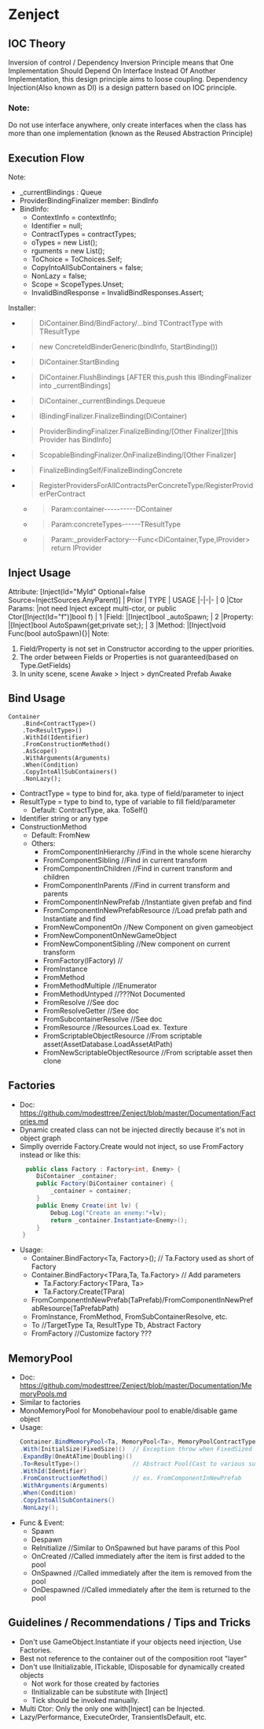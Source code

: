 # Zenject

## IOC Theory
Inversion of control / Dependency Inversion Principle means that One Implementation Should Depend On Interface Instead Of Another Implementation, this design principle aims to loose coupling.
Dependency Injection(Also known as DI) is a design pattern based on IOC principle.
### Note: 
Do not use interface anywhere, only create interfaces when the class has more than one implementation (known as the Reused Abstraction Principle)

## Execution Flow
Note: 
- _currentBindings : Queue<IBindingFinalizer>
- ProviderBindingFinalizer member: BindInfo
- BindInfo: 
    - ContextInfo = contextInfo;
    - Identifier = null;
    - ContractTypes = contractTypes;
    - oTypes = new List<Type>();
    - rguments = new List<TypeValuePair>();
    - ToChoice = ToChoices.Self;
    - CopyIntoAllSubContainers = false;
    - NonLazy = false;
    - Scope = ScopeTypes.Unset;
    - InvalidBindResponse = InvalidBindResponses.Assert;

Installer:
- >DiContainer.Bind/BindFactory/...bind TContractType with TResultType
- >new ConcreteIdBinderGeneric<TContract>(bindInfo, StartBinding())
- >DiContainer.StartBinding
- >DiContainer.FlushBindings [AFTER this,push this IBindingFinalizer into _currentBindings]
- >DiContainer._currentBindings.Dequeue
- >IBindingFinalizer.FinalizeBinding(DiContainer)
- >ProviderBindingFinalizer.FinalizeBinding/[Other Finalizer][this Provider has BindInfo]
- >ScopableBindingFinalizer.OnFinalizeBinding/[Other Finalizer]
- >FinalizeBindingSelf/FinalizeBindingConcrete
- >RegisterProvidersForAllContractsPerConcreteType/RegisterProviderPerContract
    - >Param:container----------DContainer
    - >Param:concreteTypes------TResultType
    - >Param:_providerFactory---Func<DiContainer,Type,IProvider> return IProvider

## Inject Usage
Attribute: [Inject(Id="MyId" Optional=false Source=InjectSources.AnyParent)]
| Prior | TYPE | USAGE
|-|-|-
| 0 |Ctor Params: |not need Inject except multi-ctor, or public Ctor([Inject(Id="f")]bool f)
| 1 |Field:       |[Inject]bool _autoSpawn;
| 2 |Property:    |[Inject]bool AutoSpawn{get;private set;};
| 3 |Method:      |[Inject]void Func(bool autoSpawn){}|
Note: 
1. Field/Property is not set in Constructor according to the upper priorities.
2. The order between Fields or Properties is not guaranteed(based on Type.GetFields)
3. In unity scene, scene Awake > Inject > dynCreated Prefab Awake

## Bind Usage
    Container
        .Bind<ContractType>()
        .To<ResultType>()
        .WithId(Identifier)
        .FromConstructionMethod()
        .AsScope()
        .WithArguments(Arguments)
        .When(Condition)
        .CopyIntoAllSubContainers()
        .NonLazy();
- ContractType = type to bind for, aka. type of field/parameter to inject
- ResultType = type to bind to, type of variable to fill field/parameter
    - Default: ContractType, aka. ToSelf()
- Identifier string or any type
- ConstructionMethod
    - Default: FromNew
    - Others:
        - FromComponentInHierarchy  //Find in the whole scene hierarchy
        - FromComponentSibling      //Find in current transform
        - FromComponentInChildren   //Find in current transform and children
        - FromComponentInParents    //Find in current transform and parents
        - FromComponentInNewPrefab  //Instantiate given prefab and find
        - FromComponentInNewPrefabResource  //Load prefab path and Instantiate and find
        - FromNewComponentOn        //New Component on given gameobject 
        - FromNewComponentOnNewGameObject
        - FromNewComponentSibling   //New component on current transform 
        - FromFactory(IFactory)     //
        - FromInstance
        - FromMethod
        - FromMethodMultiple        //IEnumerator
        - FromMethodUntyped         //???Not Documented
        - FromResolve               //See doc
        - FromResolveGetter         //See doc
        - FromSubcontainerResolve   //See doc
        - FromResource              //Resources.Load ex. Texture
        - FromScriptableObjectResource      //From scriptable asset(AssetDatabase.LoadAssetAtPath)
        - FromNewScriptableObjectResource   //From scriptable asset then clone

## Factories
- Doc: https://github.com/modesttree/Zenject/blob/master/Documentation/Factories.md
- Dynamic created class can not be injected directly because it's not in object graph
- Simplly override Factory<T>.Create would not inject, so use FromFactory instead or like this:
```csharp
     public class Factory : Factory<int, Enemy> {
        DiContainer _container;
        public Factory(DiContainer container) {
            _container = container;
        }
        public Enemy Create(int lv) {
            Debug.Log("Create an enemy:"+lv);
            return _container.Instantiate<Enemy>();
        }
    }
 ```
- Usage: 
    - Container.BindFactory<Ta, Factory<Ta>>();     // Ta.Factory used as short of Factory<Ta>
    - Container.BindFactory<TPara,Ta, Ta.Factory>   // Add parameters
        - Ta.Factory:Factory<TPara, Ta>
        - Ta.Factory.Create(TPara)
    - FromComponentInNewPrefab(TaPrefab)/FromComponentInNewPrefabResource(TaPrefabPath)
    - FromInstance, FromMethod, FromSubContainerResolve, etc.
    - To<Tb>        //TargetType Ta, ResultType Tb, Abstract Factory
    - FromFactory   //Customize factory ??? 

## MemoryPool
- Doc: https://github.com/modesttree/Zenject/blob/master/Documentation/MemoryPools.md
- Similar to factories
- MonoMemoryPool for Monobehaviour pool to enable/disable game object
- Usage:
    ```csharp
    Container.BindMemoryPool<Ta, MemoryPool<Ta>, MemoryPoolContractType[Optional]>()
    .With(InitialSize|FixedSize)()  // Exception throw when FixedSized exceeded.
    .ExpandBy(OneAtATime|Doubling)()
    .To<ResultType>()               // Abstract Pool(Cast to various subtype)
    .WithId(Identifier)
    .FromConstructionMethod()       // ex. FromComponentInNewPrefab
    .WithArguments(Arguments)
    .When(Condition)
    .CopyIntoAllSubContainers()
    .NonLazy();
    ```
- Func & Event:
    - Spawn
    - Despawn
    - ReInitialize  //Similar to OnSpawned but have params of this Pool
    - OnCreated     //Called immediately after the item is first added to the pool
    - OnSpawned     //Called immediately after the item is removed from the pool
    - OnDespawned   //Called immediately after the item is returned to the pool

## Guidelines / Recommendations / Tips and Tricks
- Don't use GameObject.Instantiate if your objects need injection, Use Factories.
- Best not reference to the container out of the composition root "layer"
- Don't use IInitializable, ITickable, IDisposable for dynamically created objects
    - Not work for those created by factories
    - IInitializable can be substitute with [Inject]
    - Tick should be invoked manually.
- Multi Ctor: Only the only one with[Inject] can be Injected.
- Lazy/Performance, ExecuteOrder, TransientIsDefault, etc.



